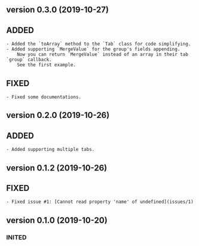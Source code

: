 version 0.3.0 (2019-10-27)
----------------------------- 
## ADDED
	- Added the `toArray` method to the `Tab` class for code simplifying.
	- Added supporting `MergeValue` for the group's fields appending. 
		Now you can return `MergeValue` instead of an array in their tab `group` callback. 
		See the first example. 
## FIXED
	- Fixed some documentations.

version 0.2.0 (2019-10-26)
----------------------------- 
## ADDED
	- Added supporting multiple tabs.


version 0.1.2 (2019-10-26)
----------------------------- 
## FIXED
	- Fixed issue #1: [Cannot read property 'name' of undefined](issues/1)
	

version 0.1.0 (2019-10-20)
----------------------------- 
### INITED